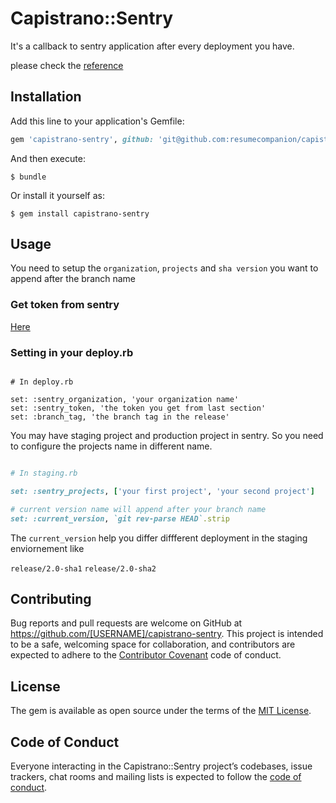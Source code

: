 # Capistrano::Sentry

It's a callback to sentry application after every deployment you have. 

please check the [reference](https://docs.sentry.io/learn/releases/)


## Installation

Add this line to your application's Gemfile:

```ruby
gem 'capistrano-sentry', github: 'git@github.com:resumecompanion/capistrano-sentry.git'
```

And then execute:

    $ bundle

Or install it yourself as:

    $ gem install capistrano-sentry

## Usage

You need to setup the `organization`, `projects` and `sha version` you want to append after the branch name 

### Get token from sentry 

[Here](https://docs.sentry.io/api/auth/)


### Setting in your deploy.rb


```

# In deploy.rb

set: :sentry_organization, 'your organization name' 
set: :sentry_token, 'the token you get from last section'
set: :branch_tag, 'the branch tag in the release'
```

You may have staging project and production project in sentry. 
So you need to configure the projects name in different name. 

```ruby

# In staging.rb

set: :sentry_projects, ['your first project', 'your second project']

# current version name will append after your branch name 
set: :current_version, `git rev-parse HEAD`.strip

```

The `current_version` help you differ diffferent deployment in the staging enviornement 
like 

`release/2.0-sha1`
`release/2.0-sha2`



## Contributing

Bug reports and pull requests are welcome on GitHub at https://github.com/[USERNAME]/capistrano-sentry. This project is intended to be a safe, welcoming space for collaboration, and contributors are expected to adhere to the [Contributor Covenant](http://contributor-covenant.org) code of conduct.

## License

The gem is available as open source under the terms of the [MIT License](https://opensource.org/licenses/MIT).

## Code of Conduct

Everyone interacting in the Capistrano::Sentry project’s codebases, issue trackers, chat rooms and mailing lists is expected to follow the [code of conduct](https://github.com/[USERNAME]/capistrano-sentry/blob/master/CODE_OF_CONDUCT.md).
